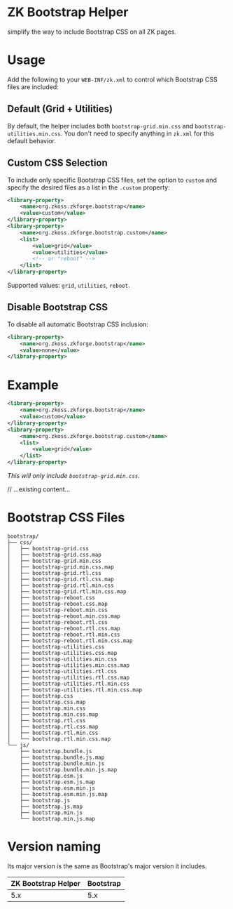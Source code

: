 # ZK Bootstrap Helper

simplify the way to include Bootstrap CSS on all ZK pages.

# Usage

Add the following to your `WEB-INF/zk.xml` to control which Bootstrap CSS files are included:

## Default (Grid + Utilities)

By default, the helper includes both `bootstrap-grid.min.css` and `bootstrap-utilities.min.css`. You don't need to specify anything in `zk.xml` for this default behavior.

## Custom CSS Selection

To include only specific Bootstrap CSS files, set the option to `custom` and specify the desired files as a list in the `.custom` property:

```xml
<library-property>
    <name>org.zkoss.zkforge.bootstrap</name>
    <value>custom</value>
</library-property>
<library-property>
    <name>org.zkoss.zkforge.bootstrap.custom</name>
    <list>
        <value>grid</value>
        <value>utilities</value>
        <!-- or "reboot" -->
    </list>
</library-property>
```

Supported values: `grid`, `utilities`, `reboot`.

## Disable Bootstrap CSS

To disable all automatic Bootstrap CSS inclusion:

```xml
<library-property>
    <name>org.zkoss.zkforge.bootstrap</name>
    <value>none</value>
</library-property>
```

# Example

```xml
<library-property>
    <name>org.zkoss.zkforge.bootstrap</name>
    <value>custom</value>
</library-property>
<library-property>
    <name>org.zkoss.zkforge.bootstrap.custom</name>
    <list>
        <value>grid</value>
    </list>
</library-property>
```

*This will only include `bootstrap-grid.min.css`.*

// ...existing content...

# Bootstrap CSS Files

```text
bootstrap/
├── css/
│   ├── bootstrap-grid.css
│   ├── bootstrap-grid.css.map
│   ├── bootstrap-grid.min.css
│   ├── bootstrap-grid.min.css.map
│   ├── bootstrap-grid.rtl.css
│   ├── bootstrap-grid.rtl.css.map
│   ├── bootstrap-grid.rtl.min.css
│   ├── bootstrap-grid.rtl.min.css.map
│   ├── bootstrap-reboot.css
│   ├── bootstrap-reboot.css.map
│   ├── bootstrap-reboot.min.css
│   ├── bootstrap-reboot.min.css.map
│   ├── bootstrap-reboot.rtl.css
│   ├── bootstrap-reboot.rtl.css.map
│   ├── bootstrap-reboot.rtl.min.css
│   ├── bootstrap-reboot.rtl.min.css.map
│   ├── bootstrap-utilities.css
│   ├── bootstrap-utilities.css.map
│   ├── bootstrap-utilities.min.css
│   ├── bootstrap-utilities.min.css.map
│   ├── bootstrap-utilities.rtl.css
│   ├── bootstrap-utilities.rtl.css.map
│   ├── bootstrap-utilities.rtl.min.css
│   ├── bootstrap-utilities.rtl.min.css.map
│   ├── bootstrap.css
│   ├── bootstrap.css.map
│   ├── bootstrap.min.css
│   ├── bootstrap.min.css.map
│   ├── bootstrap.rtl.css
│   ├── bootstrap.rtl.css.map
│   ├── bootstrap.rtl.min.css
│   └── bootstrap.rtl.min.css.map
└── js/
    ├── bootstrap.bundle.js
    ├── bootstrap.bundle.js.map
    ├── bootstrap.bundle.min.js
    ├── bootstrap.bundle.min.js.map
    ├── bootstrap.esm.js
    ├── bootstrap.esm.js.map
    ├── bootstrap.esm.min.js
    ├── bootstrap.esm.min.js.map
    ├── bootstrap.js
    ├── bootstrap.js.map
    ├── bootstrap.min.js
    └── bootstrap.min.js.map
```

# Version naming
Its major version is the same as Bootstrap's major version it includes.

| ZK Bootstrap Helper | Bootstrap |
|---------------------|-----------|
| 5.x                 | 5.x       |
